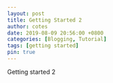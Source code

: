 ```yaml
---
layout: post
title: Getting Started 2
author: cotes
date: 2019-08-09 20:56:00 +0800
categories: [Blogging, Tutorial]
tags: [getting started]
pin: true
---
```


Getting started 2